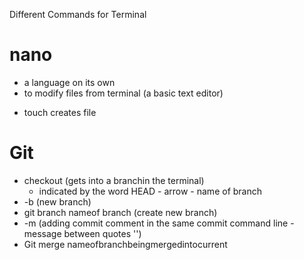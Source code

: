 Different Commands for Terminal

# nano
- a language on its own
- to modify files from terminal (a basic text editor)

* touch creates file

# Git

* checkout (gets into a branchin the terminal) 
    - indicated by the word HEAD - arrow - name of branch
* -b (new branch)
* git branch nameof branch (create new branch)
* -m (adding commit comment in the same commit command line -message between quotes '')
* Git merge nameofbranchbeingmergedintocurrent